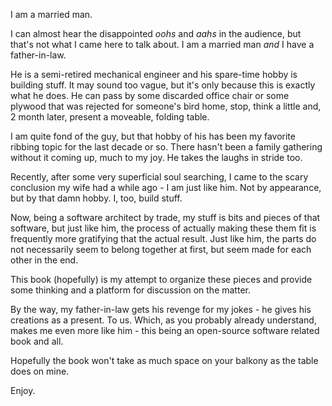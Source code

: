 I am a married man. 

I can almost hear the disappointed _oohs_ and _aahs_ in the audience, but that's not what I came here to talk about. I am a married man _and_ I have a father-in-law.

He is a semi-retired mechanical engineer and his spare-time hobby is building stuff. It may sound too vague, but it's only because this is exactly what he does. He can pass by some discarded office chair or some plywood that was rejected for someone's bird home, stop, think a little and, 2 month later, present a moveable, folding table.

I am quite fond of the guy, but that hobby of his has been my favorite ribbing topic for the last decade or so. There hasn't been a family gathering without it coming up, much to my joy. He takes the laughs in stride too.

Recently, after some very superficial soul searching, I came to the scary conclusion my wife had a while ago - I am just like him. Not by appearance, but by that damn hobby. I, too, build stuff.

Now, being a software architect by trade, my stuff is bits and pieces of that software, but just like him, the process of actually making these them fit is frequently more gratifying that the actual result. Just like him, the parts do not necessarily seem to belong together at first, but seem made for each other in the end.

This book (hopefully) is my attempt to organize these pieces and provide some thinking and a platform for discussion on the matter.

By the way, my father-in-law gets his revenge for my jokes - he gives his creations as a present. To us. Which, as you probably already understand, makes me even more like him - this being an open-source software related book and all.

Hopefully the book won't take as much space on your balkony as the table does on mine.

Enjoy.

